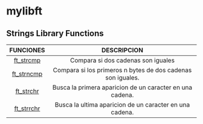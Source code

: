 # mylibft

## Strings Library Functions
|FUNCIONES|DESCRIPCION|
|:-:|:-:|
|[ft_strcmp](https://github.com/Sant-TIG/mylibft/blob/master/ft_strcmp.c)|Compara si dos cadenas son iguales|
|[ft_strncmp](https://github.com/Sant-TIG/mylibft/blob/master/ft_strncmp.c)|Compara si los primeros n bytes de dos cadenas son iguales.|
|[ft_strchr](https://github.com/Sant-TIG/mylibft/blob/master/strings%20functions/ft_strchr.c)|Busca la primera aparicion de un caracter en una cadena.|
|[ft_strrchr](https://github.com/Sant-TIG/mylibft/blob/master/strings%20functions/ft_strrchr.c)|Busca la ultima aparicion de un caracter en una cadena.|

